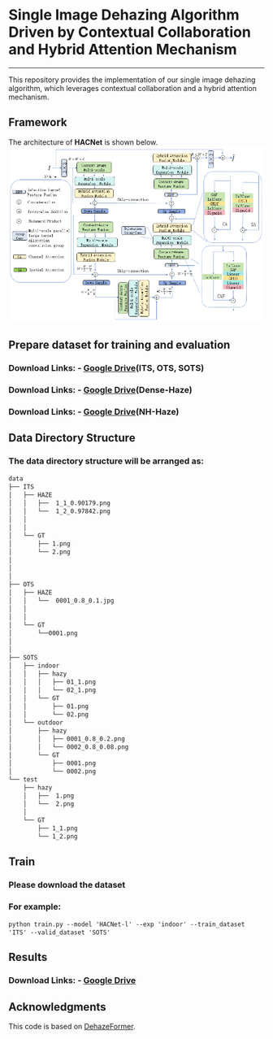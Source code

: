 # **Single Image Dehazing Algorithm Driven by Contextual Collaboration and Hybrid Attention Mechanism**

---

This repository provides the implementation of our single image dehazing algorithm, which leverages contextual collaboration and a hybrid attention mechanism. 

## Framework

The architecture of **HACNet** is shown below. 
![HACNet Framework](fig/HACNet.png)

## Prepare dataset for training and evaluation

### Download Links: - [Google Drive](https://sites.google.com/view/reside-dehaze-datasets)(ITS, OTS, SOTS)
### Download Links: - [Google Drive](https://data.vision.ee.ethz.ch/cvl/ntire19//dense-haze/)(Dense-Haze)
### Download Links: - [Google Drive](https://data.vision.ee.ethz.ch/cvl/ntire20/nh-haze/)(NH-Haze)

## Data Directory Structure
### The data directory structure will be arranged as:
```plaintext
data
├── ITS
│   ├── HAZE
│   │   ├──  1_1_0.90179.png
│   │   └──  1_2_0.97842.png
│   │     
│   │            
│   └── GT
│       ├── 1.png
│       └── 2.png
│              
│           
│           
├── OTS
│   ├── HAZE
│   │   └──  0001_0.8_0.1.jpg
│   │     
│   │            
│   └── GT
│       └──0001.png
│
│  
├── SOTS
│   ├── indoor
│   │   ├── hazy
│   │   │   ├── 01_1.png
│   │   │   └── 02_1.png
│   │   └── GT
│   │       ├── 01.png
│   │       └── 02.png
│   └── outdoor
│       ├── hazy
│       │   ├── 0001_0.8_0.2.png
│       │   └── 0002_0.8_0.08.png
│       └── GT
│           ├── 0001.png
│           └── 0002.png
└── test
    ├── hazy
    │   ├──  1.png
    │   └──  2.png
    │          
    └── GT
        ├── 1_1.png
        └── 1_2.png
```

## Train
### Please download the dataset 
### For example:
```plaintext
python train.py --model 'HACNet-l' --exp 'indoor' --train_dataset 'ITS' --valid_dataset 'SOTS'
```

## Results

### Download Links: - [Google Drive](https://drive.google.com/drive/folders/1MRVD6A_CEAEH_2xqYUTtHdC20nmWbdpk?dmr=1&ec=wgc-drive-hero-goto)


## Acknowledgments

This code is based on [DehazeFormer](https://github.com/IDKiro/DehazeFormer).
